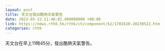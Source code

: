 ```yaml
---
layout: post
title: 天文台發出酷熱天氣警告
date: 2023-05-22 11:48:01.000000000 +08:00
link: https://news.rthk.hk/rthk/ch/component/k2/1701610-20230522.htm
categories: rthk
---
```


天文台在早上11時45分，發出酷熱天氣警告。
